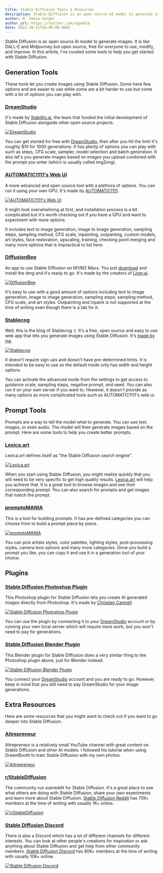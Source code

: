 ```yaml
---
title: Stable Diffusion Tools & Resources
description: Stable Diffusion is an open source AI model to generate images. It is like DALL-E and Midjourney but open source and free for everyone to use. In this article, I've curated some tools to help you get started with Stable Diffusion.
author: M. Yekta Güngör
author_url: https://twitter.com/ngyekta
date: 2022-10-21T16:00:00.000Z
---
```


Stable Diffusion is an open source AI model to generate images. It is like DALL-E and Midjourney but open source, free for everyone to use, modify, and improve. In this article, I've curated some tools to help you get started with Stable Diffusion.

## Generation Tools

These tools let you create images using Stable Diffusion. Some have few options and are easier to use while some are a bit harder to use but come with a lot of options you can play with.

### [DreamStudio](http://dreamstudio.ai)

It's made by [Stability.ai](https://stability.ai), the team that funded the initial development of Stable Diffusion alongside other open source projects.

[![DreamStudio](https://azwnrqkywgmlooolxxgm.supabase.co/storage/v1/object/public/blog-public/dreamstudio-beta.jpg)<!--rehype:width=3000&height=2250-->](http://dreamstudio.ai)

You can get started for free with [DreamStudio](http://dreamstudio.ai), then after you hit the limit it's roughly $10 for 1000 generations. It has plenty of options you can play with such as steps, CFG scale, sampler, model selection and batch generation. It also let's you generate images based on images you upload combined with the prompt you enter (which is usually called img2img).

### [AUTOMATIC1111's Web UI](https://github.com/AUTOMATIC1111/stable-diffusion-webui)

A more advanced and open source tool with a plethora of options. You can run it using your own GPU. It's made by [AUTOMATIC1111](https://github.com/AUTOMATIC1111/stable-diffusion-webui).

[![AUTOMATIC1111's Web UI](https://azwnrqkywgmlooolxxgm.supabase.co/storage/v1/object/public/blog-public/automatic-webui.jpg)<!--rehype:width=2400&height=1800-->](https://github.com/AUTOMATIC1111/stable-diffusion-webui)

It might look overwhelming at first, and installation process is a bit complicated but it's worth checking out if you have a GPU and want to experiment with more options.

It includes text to image generation, image to image generation, sampling steps, sampling method, CFG scale, inpainting, outpanting, custom models, art styles, face restoration, upscaling, training, checking point merging and many more options that is impractical to list here.

### [DiffusionBee](https://diffusionbee.com)

An app to use Stable Diffusion on M1/M2 Macs. You just [download](https://diffusionbee.com) and install the dmg and it's ready to go. It's made by the creators of [Liner.ai](https://liner.ai).

[![DiffusionBee](https://azwnrqkywgmlooolxxgm.supabase.co/storage/v1/object/public/blog-public/diffusionbee.jpg)<!--rehype:width=2400&height=1800-->](https://diffusionbee.com)

It's easy to use with a good amount of options including text to image generation, image to image generation, sampling steps, sampling method, CFG scale, and art styles. Outpainting and inpaint is not supported at the time of writing even though there is a tab for it.

### [Stablecog](https://stablecog.com)

Well, this is the blog of Stablecog :). It's a free, open source and easy to use web app that lets you generate images using Stable Diffusion. It's [made by me](https://twitter.com/ngyekta).

[![Stablecog](https://azwnrqkywgmlooolxxgm.supabase.co/storage/v1/object/public/blog-public/stablecog.jpg)<!--rehype:width=2634 &height=1756-->](https://stablecog.com)

It doesn't require sign ups and doesn't have pre-determined limits. It is intended to be easy to use so the default mode only has width and height options.

You can activate the advanced mode from the settings to get access to guidance scale, sampling steps, negative prompt, and seed. You can also run it on your own server if you want to. However, it doesn't provide as many options as more complicated tools such as AUTOMATIC1111's web ui.

## Prompt Tools

Prompts are a way to tell the model what to generate. You can use text, images, or even audio. The model will then generate images based on the prompt. Here are some tools to help you create better prompts.

### [Lexica.art](https://lexica.art)

Lexica.art defines itself as "the Stable Diffusion search engine".

[![Lexica.art](https://azwnrqkywgmlooolxxgm.supabase.co/storage/v1/object/public/blog-public/lexica-art.jpg)<!--rehype:width=3000&height=2250-->](https://lexica.art)

When you start using Stable Diffusion, you might realize quickly that you will need to be very specific to get high quality results. [Lexica.art](https://lexica.art) will help you achieve that. It is a great tool to browse images and see their corresponding prompt. You can also search for prompts and get images that match the prompt.

### [promptoMANIA](https://promptomania.com/stable-diffusion-prompt-builder)

This is a tool for building prompts. It has pre-defined categories you can choose from to build a prompt piece by piece.

[![promptoMANIA](https://azwnrqkywgmlooolxxgm.supabase.co/storage/v1/object/public/blog-public/promptomania.jpg)<!--rehype:width=2399 &height=1799-->](https://promptomania.com/stable-diffusion-prompt-builder)

You can pick artists styles, color palettes, lighting styles, post-processing styles, camera lens options and many more categories. Once you build a prompt you like, you can copy it and use it in a generation tool of your choice.

## Plugins

### [Stable Diffusion Photoshop Plugin](https://christiancantrell.com/#ai-ml)

This Photoshop plugin for Stable Diffusion lets you create AI generated images directly from Photoshop. It's made by [Christian Cantrell](https://christiancantrell.com/#ai-ml).

[![Stable Diffusion Photoshop Plugin](https://azwnrqkywgmlooolxxgm.supabase.co/storage/v1/object/public/blog-public/sd-photoshop-plugin.jpg)<!--rehype:width=2560   &height= 1413-->](https://christiancantrell.com/#ai-ml)

You can use the plugin by connecting it to your [DreamStudio](http://dreamstudio.ai) account or by running your own local server which will require more work, but you won't need to pay for generations.

### [Stable Diffusion Blender Plugin](https://airender.gumroad.com/l/ai-render)

This Blender plugin for Stable Diffusion does a very similar thing to the Photoshop plugin above, just for Blender instead.

[![Stable Diffusion Blender Plugin](https://azwnrqkywgmlooolxxgm.supabase.co/storage/v1/object/public/blog-public/sd-blender-plugin.jpg)<!--rehype:width=2560   &height= 1440-->](https://airender.gumroad.com/l/ai-render)

You connect your [DreamStudio](http://dreamstudio.ai) account and you are ready to go. However, keep in mind that you still need to pay DreamStudio for your image generations.

## Extra Resources

Here are some resources that you might want to check out if you want to go deeper into Stable Diffusion.

### [Aitrepreneur](https://www.youtube.com/c/Aitrepreneur/videos)

Aitrepreneur is a relatively small YouTube channel with great content on Stable Diffusion and other AI models. I followed his tutorial when using DreamBooth to train Stable Diffusion with my own photos.

[![Aitrepreneur](https://azwnrqkywgmlooolxxgm.supabase.co/storage/v1/object/public/blog-public/aitrepreneur.jpg)<!--rehype:width=2646  &height=1724-->](https://www.youtube.com/c/Aitrepreneur/videos)

### [r/StableDiffusion](https://www.reddit.com/r/StableDiffusion)

The community run subreddit for Stable Diffusion. It's a great place to see what others are doing with Stable Diffusion, share your own experiments and learn more about Stable Diffusion. [Stable Diffusion Reddit](https://www.reddit.com/r/StableDiffusion) has 70K+ members at the time of writing with usually 1K+ online.

[![r/StableDiffusion](https://azwnrqkywgmlooolxxgm.supabase.co/storage/v1/object/public/blog-public/r-stablediffusion.jpg)<!--rehype:width=2436  &height=1690-->](https://www.reddit.com/r/StableDiffusion)

### [Stable Diffusion Discord](https://discord.com/invite/stablediffusion)

There is also a Discord which has a lot of different channels for different interests. You can look at other people's creations for inspiration or ask anything about Stable Diffusion and get help from other community members. [Stable Diffusion Discord](https://discord.com/invite/stablediffusion) has 80K+ members at the time of writing with usually 10K+ online.

[![Stable Diffusion Discord](https://azwnrqkywgmlooolxxgm.supabase.co/storage/v1/object/public/blog-public/stable-diffusion-discord.jpg)<!--rehype:width=2598 &height= 1978-->](https://discord.com/invite/stablediffusion)

